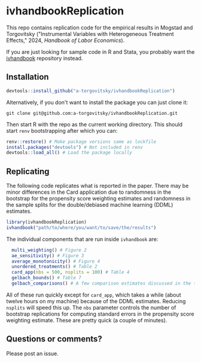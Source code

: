 # ivhandbookReplication

This repo contains replication code for the empirical results in Mogstad and Torgovitsky ("Instrumental Variables with Heterogeneous Treatment Effects," 2024, _Handbook of Labor Economics_).

If you are just looking for sample code in R and Stata, you probably want the [ivhandbook](https://github.com/a-torgovitsky/ivhandbook) repository instead.

## Installation

```r
devtools::install_github("a-torgovitsky/ivhandbookReplication")
```

Alternatively, if you don't want to install the package you can just clone it:

```shell
git clone git@github.com:a-torgovitsky/ivhandbookReplication.git
```
Then start R with the repo as the current working directory.
This should start `renv` bootstrapping after which you can:

```r
renv::restore() # Make package versions same as lockfile
install.packages("devtools") # Not included in renv
devtools::load_all() # Load the package locally
```

## Replicating

The following code replicates what is reported in the paper.
There may be minor differences in the Card application due to randomness in the bootstrap for the propensity score weighting estimates and randomness in the sample splits for the double/debiased machine learning (DDML) estimates. 

```r
library(ivhandbookReplication)
ivhandbook("path/to/where/you/want/to/save/the/results")
```

The individual components that are run inside `ivhandbook` are:

```r
  multi_weighting() # Figure 2
  ae_sensitivity() # Figure 3
  average_monotonicity() # Figure 4
  unordered_treatments() # Table 2
  card_app(nbs = 500, nsplits = 100) # Table 4
  gelbach_bounds() # Table 7
  gelbach_comparisons() # A few comparison estimates discussed in the text
```

All of these run quickly except for `card_app`, which takes a while (about twelve hours on my machine) because of the DDML estimates.
Reducing `nsplits` will speed this up.
The `nbs` parameter controls the number of bootstrap replications for computing standard errors in the propensity score weighting estimate.
These are pretty quick (a couple of minutes).

## Questions or comments?

Please post an issue.
